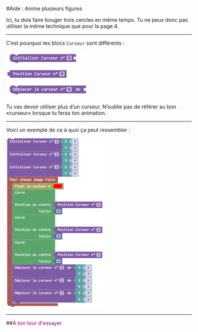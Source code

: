 #Aide : Anime plusieurs figures

Ici, tu dois faire bouger trois cercles en même temps. Tu ne peux donc pas utiliser la même technique que pour la page 4.

***

C’est pourquoi tes blocs `Curseur` sont différents : 

![Blocs multiples curseurs][curseur_tab]

Tu vas devoir utiliser plus d’un curseur. N’oublie pas de référer au bon «curseur» lorsque tu feras ton animation. 

***

Voici un exemple de ce à quoi ça peut ressembler : 

![Exemple plusieurs curseurs][ex_p6]

***

##<span style="color: #800080">À ton tour d'essayer</span>

[curseur_tab]: img/curseur_tab.png
[ex_p6]: img/ex_p6.png